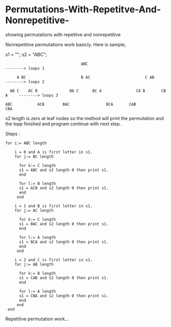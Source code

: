 # Permutations-With-Repetitve-And-Nonrepetitive-
showing permutations with repetitve and nonrepetitive

Nonrepetitive permutations work basicly. Here is sample,

s1 = "";
s2 = "ABC";

                                     ABC                                         --------> loops 1

         A BC                        B AC                        C AB            --------> loops 2

      AB C    AC B              BA C      BC A               CA B       CB A     --------> loops 3

    ABC           ACB        BAC                BCA       CAB               CBA   
  s2 length is zero at leaf nodes so the method will print the permutation and the lopp finished and program continue with next step.
                                                                                        
                                                                                        
Steps : 

    for i:= ABC length
    
        i = 0 and A is first letter in s1.
        for j:= BC length
      
          for k:= C length
          s1 = ABC and s2 length 0 then print s1.
          end
      
          for l:= B length
          s1 = ACB and s2 length 0 then print s1.
          end
         end  
  
        i = 1 and B is first letter in s1.
        for j:= AC length
  
          for k:= C length
          s1 = BAC and s2 length 0 then print s1.
          end
      
          for l:= A length
          s1 = BCA and s2 length 0 then print s1.
          end
         end 
   
        i = 2 and C is first letter in s1.
        for j:= AB length
      
          for k:= B length
          s1 = CAB and s2 length 0 then print s1.
          end
      
          for l:= A length
          s1 = CBA and s2 length 0 then print s1.
          end
         end
     end   
    
    
    
 Repetitive permutation work...
    
    
    
    
    
    
    
    
